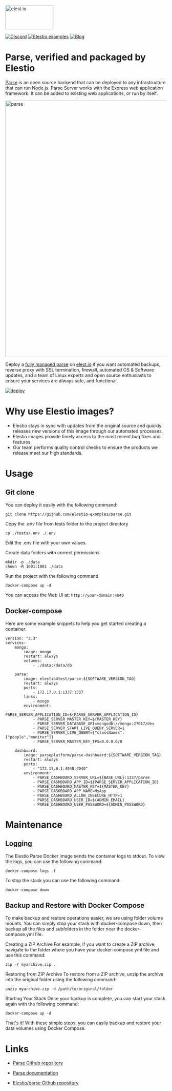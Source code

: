<a href="https://elest.io">
  <img src="https://elest.io/images/elestio.svg" alt="elest.io" width="150" height="75">
</a>

[![Discord](https://img.shields.io/static/v1.svg?logo=discord&color=f78A38&labelColor=083468&logoColor=ffffff&style=for-the-badge&label=Discord&message=community)](https://discord.gg/4T4JGaMYrD "Get instant assistance and engage in live discussions with both the community and team through our chat feature.")
[![Elestio examples](https://img.shields.io/static/v1.svg?logo=github&color=f78A38&labelColor=083468&logoColor=ffffff&style=for-the-badge&label=github&message=open%20source)](https://github.com/elestio-examples "Access the source code for all our repositories by viewing them.")
[![Blog](https://img.shields.io/static/v1.svg?color=f78A38&labelColor=083468&logoColor=ffffff&style=for-the-badge&label=elest.io&message=Blog)](https://blog.elest.io "Latest news about elestio, open source software, and DevOps techniques.")

# Parse, verified and packaged by Elestio

[Parse](https://github.com/parse-community/parse-server) is an open source backend that can be deployed to any infrastructure that can run Node.js. Parse Server works with the Express web application framework. It can be added to existing web applications, or run by itself.

<img src="https://github.com/elestio-examples/parse/raw/main/parse.png" alt="parse" width="800">

Deploy a <a target="_blank" href="https://elest.io/open-source/parse">fully managed parse</a> on <a target="_blank" href="https://elest.io/">elest.io</a> if you want automated backups, reverse proxy with SSL termination, firewall, automated OS & Software updates, and a team of Linux experts and open source enthusiasts to ensure your services are always safe, and functional.

[![deploy](https://github.com/elestio-examples/parse/raw/main/deploy-on-elestio.png)](https://dash.elest.io/deploy?source=cicd&social=dockerCompose&url=https://github.com/elestio-examples/parse)

# Why use Elestio images?

- Elestio stays in sync with updates from the original source and quickly releases new versions of this image through our automated processes.
- Elestio images provide timely access to the most recent bug fixes and features.
- Our team performs quality control checks to ensure the products we release meet our high standards.

# Usage

## Git clone

You can deploy it easily with the following command:

    git clone https://github.com/elestio-examples/parse.git

Copy the .env file from tests folder to the project directory

    cp ./tests/.env ./.env

Edit the .env file with your own values.

Create data folders with correct permissions

    mkdir -p ./data 
    chown -R 1001:1001 ./data

Run the project with the following command

    docker-compose up -d

You can access the Web UI at: `http://your-domain:4040`

## Docker-compose

Here are some example snippets to help you get started creating a container.

    version: "3.3"
    services:
        mongo:
            image: mongo
            restart: always
            volumes:
                - ./data:/data/db

        parse:
            image: elestio4test/parse:${SOFTWARE_VERSION_TAG}
            restart: always
            ports:
                - 172.17.0.1:1337:1337
            links:
                - mongo
            environment:
                - PARSE_SERVER_APPLICATION_ID=${PARSE_SERVER_APPLICATION_ID}
                - PARSE_SERVER_MASTER_KEY=${MASTER_KEY}
                - PARSE_SERVER_DATABASE_URI=mongodb://mongo:27017/dev
                - PARSE_SERVER_START_LIVE_QUERY_SERVER=1
                - PARSE_SERVER_LIVE_QUERY={"classNames":["people","monitor"]}
                - PARSE_SERVER_MASTER_KEY_IPS=0.0.0.0/0

        dashboard:
            image: parseplatform/parse-dashboard:${SOFTWARE_VERSION_TAG}
            restart: always
            ports:
                - "172.17.0.1:4040:4040"
            environment:
                - PARSE_DASHBOARD_SERVER_URL=${BASE_URL}:1337/parse
                - PARSE_DASHBOARD_APP_ID=${PARSE_SERVER_APPLICATION_ID}
                - PARSE_DASHBOARD_MASTER_KEY=${MASTER_KEY}
                - PARSE_DASHBOARD_APP_NAME=MyApp
                - PARSE_DASHBOARD_ALLOW_INSECURE_HTTP=1
                - PARSE_DASHBOARD_USER_ID=${ADMIN_EMAIL}
                - PARSE_DASHBOARD_USER_PASSWORD=${ADMIN_PASSWORD}



# Maintenance

## Logging

The Elestio Parse Docker image sends the container logs to stdout. To view the logs, you can use the following command:

    docker-compose logs -f

To stop the stack you can use the following command:

    docker-compose down

## Backup and Restore with Docker Compose

To make backup and restore operations easier, we are using folder volume mounts. You can simply stop your stack with docker-compose down, then backup all the files and subfolders in the folder near the docker-compose.yml file.

Creating a ZIP Archive
For example, if you want to create a ZIP archive, navigate to the folder where you have your docker-compose.yml file and use this command:

    zip -r myarchive.zip .

Restoring from ZIP Archive
To restore from a ZIP archive, unzip the archive into the original folder using the following command:

    unzip myarchive.zip -d /path/to/original/folder

Starting Your Stack
Once your backup is complete, you can start your stack again with the following command:

    docker-compose up -d

That's it! With these simple steps, you can easily backup and restore your data volumes using Docker Compose.

# Links

- <a target="_blank" href="https://github.com/parse-community/parse-server">Parse Github repository</a>

- <a target="_blank" href="https://docs.parseplatform.org/parse-server/guide/#getting-started">Parse documentation</a>

- <a target="_blank" href="https://github.com/elestio-examples/parse">Elestio/parse Github repository</a>
